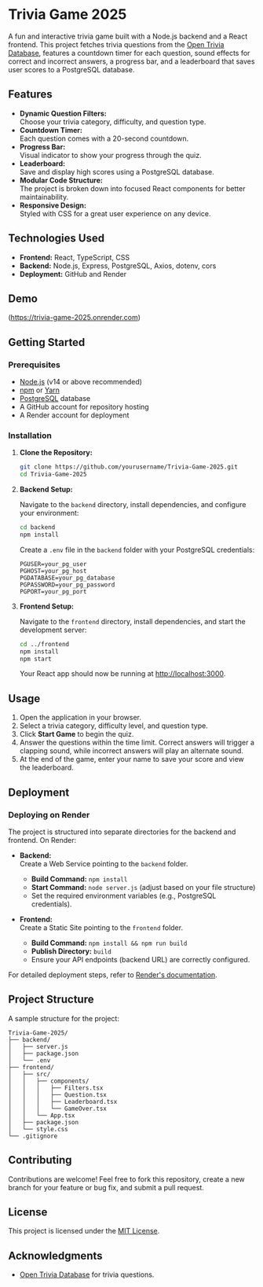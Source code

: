 # Trivia Game 2025

A fun and interactive trivia game built with a Node.js backend and a React frontend. This project fetches trivia questions from the [Open Trivia Database](https://opentdb.com/), features a countdown timer for each question, sound effects for correct and incorrect answers, a progress bar, and a leaderboard that saves user scores to a PostgreSQL database.

## Features

- **Dynamic Question Filters:**  
  Choose your trivia category, difficulty, and question type.
- **Countdown Timer:**  
  Each question comes with a 20-second countdown.
- **Progress Bar:**  
  Visual indicator to show your progress through the quiz.
- **Leaderboard:**  
  Save and display high scores using a PostgreSQL database.
- **Modular Code Structure:**  
  The project is broken down into focused React components for better maintainability.
- **Responsive Design:**  
  Styled with CSS for a great user experience on any device.

## Technologies Used

- **Frontend:** React, TypeScript, CSS
- **Backend:** Node.js, Express, PostgreSQL, Axios, dotenv, cors
- **Deployment:** GitHub and Render

## Demo

(https://trivia-game-2025.onrender.com)

## Getting Started

### Prerequisites

- [Node.js](https://nodejs.org/) (v14 or above recommended)
- [npm](https://www.npmjs.com/) or [Yarn](https://yarnpkg.com/)
- [PostgreSQL](https://www.postgresql.org/) database
- A GitHub account for repository hosting
- A Render account for deployment

### Installation

1. **Clone the Repository:**

   ```bash
   git clone https://github.com/yourusername/Trivia-Game-2025.git
   cd Trivia-Game-2025
   ```

2. **Backend Setup:**

   Navigate to the `backend` directory, install dependencies, and configure your environment:

   ```bash
   cd backend
   npm install
   ```

   Create a `.env` file in the `backend` folder with your PostgreSQL credentials:

   ```env
   PGUSER=your_pg_user
   PGHOST=your_pg_host
   PGDATABASE=your_pg_database
   PGPASSWORD=your_pg_password
   PGPORT=your_pg_port
   ```

3. **Frontend Setup:**

   Navigate to the `frontend` directory, install dependencies, and start the development server:

   ```bash
   cd ../frontend
   npm install
   npm start
   ```

   Your React app should now be running at [http://localhost:3000](http://localhost:3000).

## Usage

1. Open the application in your browser.
2. Select a trivia category, difficulty level, and question type.
3. Click **Start Game** to begin the quiz.
4. Answer the questions within the time limit. Correct answers will trigger a clapping sound, while incorrect answers will play an alternate sound.
5. At the end of the game, enter your name to save your score and view the leaderboard.

## Deployment

### Deploying on Render

The project is structured into separate directories for the backend and frontend. On Render:

- **Backend:**  
  Create a Web Service pointing to the `backend` folder.  
  - **Build Command:** `npm install`  
  - **Start Command:** `node server.js` (adjust based on your file structure)  
  - Set the required environment variables (e.g., PostgreSQL credentials).

- **Frontend:**  
  Create a Static Site pointing to the `frontend` folder.  
  - **Build Command:** `npm install && npm run build`  
  - **Publish Directory:** `build`  
  - Ensure your API endpoints (backend URL) are correctly configured.

For detailed deployment steps, refer to [Render's documentation](https://render.com/docs).

## Project Structure

A sample structure for the project:

```
Trivia-Game-2025/
├── backend/
│   ├── server.js
│   ├── package.json
│   └── .env
├── frontend/
│   ├── src/
│   │   ├── components/
│   │   │   ├── Filters.tsx
│   │   │   ├── Question.tsx
│   │   │   ├── Leaderboard.tsx
│   │   │   └── GameOver.tsx
│   │   └── App.tsx
│   ├── package.json
│   └── style.css
└── .gitignore
```

## Contributing

Contributions are welcome! Feel free to fork this repository, create a new branch for your feature or bug fix, and submit a pull request.

## License

This project is licensed under the [MIT License](LICENSE).

## Acknowledgments

- [Open Trivia Database](https://opentdb.com/) for trivia questions.

